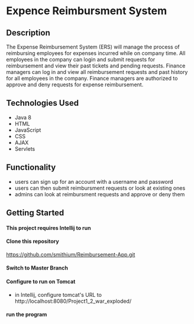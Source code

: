 # Expence Reimbursment System

## Description 
The Expense Reimbursement System (ERS) will manage the process of reimbursing employees for expenses incurred while on company time. All employees in the company can login and submit requests for reimbursement and view their past tickets and pending requests. Finance managers can log in and view all reimbursement requests and past history for all employees in the company. Finance managers are authorized to approve and deny requests for expense reimbursement.

## Technologies Used

- Java 8
- HTML
- JavaScript
- CSS
- AJAX
- Servlets

## Functionality

- users can sign up for an account with a username and password
- users can then submit reimbursment requests or look at existing ones
- admins can look at reimbursment requests and approve or deny them

## Getting Started
#### This project requires Intellij to run
#### Clone this repository
https://github.com/smithium/Reimbursement-App.git

#### Switch to Master Branch

#### Configure to run on Tomcat
- in Intellij, configure tomcat's URL to http://localhost:8080/Project1_2_war_exploded/

#### run the program


